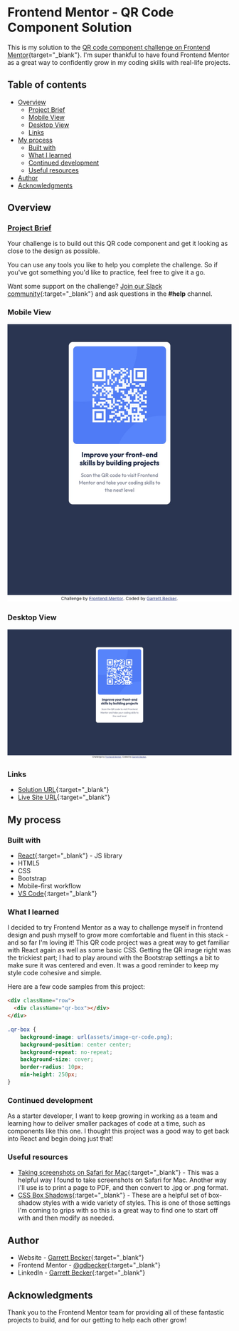 # Frontend Mentor - QR Code Component Solution

This is my solution to the [QR code component challenge on Frontend Mentor](https://www.frontendmentor.io/challenges/qr-code-component-iux_sIO_H){target="_blank"}. I'm super thankful to have found Frontend Mentor as a great way to confidently grow in my coding skills with real-life projects. 

## Table of contents

- [Overview](#overview)
  - [Project Brief](#project-brief)
  - [Mobile View](#mobile-view)
  - [Desktop View](#desktop-view)
  - [Links](#links)
- [My process](#my-process)
  - [Built with](#built-with)
  - [What I learned](#what-i-learned)
  - [Continued development](#continued-development)
  - [Useful resources](#useful-resources)
- [Author](#author)
- [Acknowledgments](#acknowledgments)

## Overview

### [Project Brief](./project%20brief/)

Your challenge is to build out this QR code component and get it looking as close to the design as possible.

You can use any tools you like to help you complete the challenge. So if you've got something you'd like to practice, feel free to give it a go.

Want some support on the challenge? [Join our Slack community](https://www.frontendmentor.io/slack){:target="_blank"} and ask questions in the **#help** channel.

### Mobile View

![](./qr-code-mobile.jpg)

### Desktop View

![](./qr-code-desktop.jpg)

### Links

- [Solution URL](https://www.frontendmentor.io/solutions/qr-code-component-hosted-on-netlify-rwLGIUAbUi){:target="_blank"}
- [Live Site URL](https://qr-code-gdbecker.netlify.app){:target="_blank"}

## My process

### Built with

- [React](https://reactjs.org/){:target="_blank"} - JS library
- HTML5
- CSS
- Bootstrap
- Mobile-first workflow
- [VS Code](https://code.visualstudio.com){:target="_blank"}

### What I learned

I decided to try Frontend Mentor as a way to challenge myself in frontend design and push myself to grow more comfortable and fluent in this stack - and so far I'm loving it! This QR code project was a great way to get familiar with React again as well as some basic CSS. Getting the QR image right was the trickiest part; I had to play around with the Bootstrap settings a bit to make sure it was centered and even. It was a good reminder to keep my style code cohesive and simple.

Here are a few code samples from this project:

```html
<div className="row">
  <div className="qr-box"></div>
</div>
```

```css
.qr-box {
	background-image: url(assets/image-qr-code.png);
	background-position: center center;
	background-repeat: no-repeat;
	background-size: cover;
	border-radius: 10px;
	min-height: 250px;
}
```

### Continued development

As a starter developer, I want to keep growing in working as a team and learning how to deliver smaller packages of code at a time, such as components like this one. I thought this project was a good way to get back into React and begin doing just that!

### Useful resources

- [Taking screenshots on Safari for Mac](https://eshop.macsales.com/blog/76508-take-a-screenshot-of-an-entire-webpage/){:target="_blank"} - This was a helpful way I found to take screenshots on Safari for Mac. Another way I'll use is to print a page to PDF, and then convert to .jpg or .png format.
- [CSS Box Shadows](https://getcssscan.com/css-box-shadow-examples){:target="_blank"} - These are a helpful set of box-shadow styles with a wide variety of styles. This is one of those settings I'm coming to grips with so this is a great way to find one to start off with and then modify as needed.

## Author

- Website - [Garrett Becker](){:target="_blank"}
- Frontend Mentor - [@gdbecker](https://www.frontendmentor.io/profile/gdbecker){:target="_blank"}
- LinkedIn - [Garrett Becker](https://www.linkedin.com/in/garrett-becker-923b4a106/){:target="_blank"}

## Acknowledgments

Thank you to the Frontend Mentor team for providing all of these fantastic projects to build, and for our getting to help each other grow!
